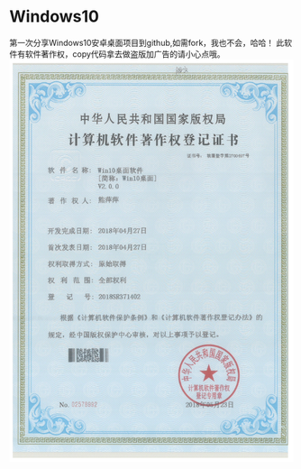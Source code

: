 # Windows10
第一次分享Windows10安卓桌面项目到github,如需fork，我也不会，哈哈！
此软件有软件著作权，copy代码拿去做盗版加广告的请小心点哦。
![win10](./windows10_android_desktop_software_copyright.jpg "Win10安卓桌面-软件著作权")
